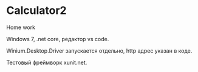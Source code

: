 # Calculator2
Home work

Windows 7, .net core, редактор vs code.

Winium.Desktop.Driver запускается отдельно, http адрес указан в коде.

Тестовый фреймворк xunit.net.


